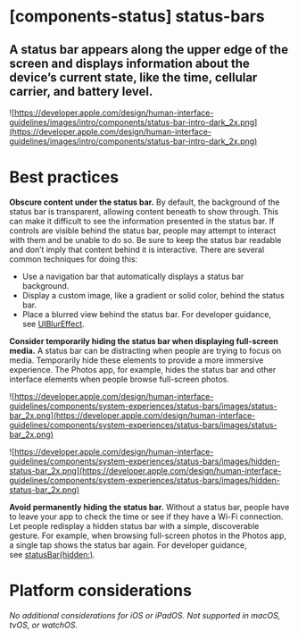 # **[components-status] status-bars**

## A status bar appears along the upper edge of the screen and displays information about the device’s current state, like the time, cellular carrier, and battery level.

![https://developer.apple.com/design/human-interface-guidelines/images/intro/components/status-bar-intro-dark_2x.png](https://developer.apple.com/design/human-interface-guidelines/images/intro/components/status-bar-intro-dark_2x.png)

# **Best practices**

**Obscure content under the status bar.** By default, the background of the status bar is transparent, allowing content beneath to show through. This can make it difficult to see the information presented in the status bar. If controls are visible behind the status bar, people may attempt to interact with them and be unable to do so. Be sure to keep the status bar readable and don’t imply that content behind it is interactive. There are several common techniques for doing this:

- Use a navigation bar that automatically displays a status bar background.
- Display a custom image, like a gradient or solid color, behind the status bar.
- Place a blurred view behind the status bar. For developer guidance, see [UIBlurEffect](https://developer.apple.com/documentation/uikit/uiblureffect).

**Consider temporarily hiding the status bar when displaying full-screen media.** A status bar can be distracting when people are trying to focus on media. Temporarily hide these elements to provide a more immersive experience. The Photos app, for example, hides the status bar and other interface elements when people browse full-screen photos.

![https://developer.apple.com/design/human-interface-guidelines/components/system-experiences/status-bars/images/status-bar_2x.png](https://developer.apple.com/design/human-interface-guidelines/components/system-experiences/status-bars/images/status-bar_2x.png)

![https://developer.apple.com/design/human-interface-guidelines/components/system-experiences/status-bars/images/hidden-status-bar_2x.png](https://developer.apple.com/design/human-interface-guidelines/components/system-experiences/status-bars/images/hidden-status-bar_2x.png)

**Avoid permanently hiding the status bar.** Without a status bar, people have to leave your app to check the time or see if they have a Wi-Fi connection. Let people redisplay a hidden status bar with a simple, discoverable gesture. For example, when browsing full-screen photos in the Photos app, a single tap shows the status bar again. For developer guidance, see [statusBar(hidden:)](https://developer.apple.com/documentation/swiftui/path/statusbar(hidden:)).

# **Platform considerations**

*No additional considerations for iOS or iPadOS. Not supported in macOS, tvOS, or watchOS.*